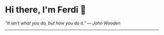 <h1>Hi there, I'm Ferdi 👋</h1>

<p><em>
  "It isn't what you do, but how you do it." — John Wooden
</em></p>

---
